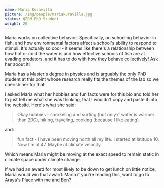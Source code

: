 ```yaml
---
name: Maria Kuravilla
picture: /img/people/mariakuravilla.jpg
status: QERM PhD Student
weight: 20
---
```


Maria works on collective behavior. Specifically, on schooling behavior in
fish, and how environmental factors affect a school's ability to respond
to stimuli. It's actually so cool - it seems like there's a relationship between
how hot or cold the water is and how effective schools of fish are at evading
predators, and it has to do with how they behave collectively! Ask her about it!

Maria has a Master's degree in physics and is arguably the only PhD student at
this point whose research really fits the themes of the lab so we cherish her
for that.

I asked Maria what her hobbies and fun facts were for this bio and told her to
just tell me what she was thinking, that I wouldn't copy and paste it into the
website. Here's what she said:

>Okay hobbies - snorkeling and surfing (but only if water is warmer than 20C), 
> hiking, traveling, cooking (because I like eating)

and:

> fun fact - I have been moving north all my life. I started at latitude 10.
> Now I'm at 47.
> Maybe at climate velocity

Which means Maria might be moving at the exact speed to remain static in
climate space under climate change.

If we had an award for most likely to be down to get lunch on little notice,
Maria would win that award. Maria if you're reading this, want to go to Araya's
Place with me and Ben?



